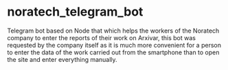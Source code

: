 # noratech_telegram_bot
Telegram bot based on Node that which helps the workers of the Noratech company to enter the reports of their work on Arxivar, this bot was requested by the company itself as it is much more convenient for a person to enter the data of the work carried out from the smartphone than to open the site and enter everything manually. 
